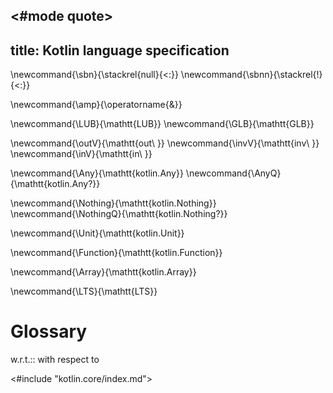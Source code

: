 <#mode quote>
---
title: Kotlin language specification
---

\newcommand{\sbn}{\stackrel{null}{<:}}
\newcommand{\sbnn}{\stackrel{!}{<:}}

\newcommand{\amp}{\operatorname{\&}}

\newcommand{\LUB}{\mathtt{LUB}}
\newcommand{\GLB}{\mathtt{GLB}}

\newcommand{\outV}{\mathtt{out\ }}
\newcommand{\invV}{\mathtt{inv\ }}
\newcommand{\inV}{\mathtt{in\ }}

\newcommand{\Any}{\mathtt{kotlin.Any}}
\newcommand{\AnyQ}{\mathtt{kotlin.Any?}}

\newcommand{\Nothing}{\mathtt{kotlin.Nothing}}
\newcommand{\NothingQ}{\mathtt{kotlin.Nothing?}}

\newcommand{\Unit}{\mathtt{kotlin.Unit}}

\newcommand{\Function}{\mathtt{kotlin.Function}}

\newcommand{\Array}{\mathtt{kotlin.Array}}

\newcommand{\LTS}{\mathtt{LTS}}

# Glossary

w.r.t.:: with respect to

<#include "kotlin.core/index.md">
